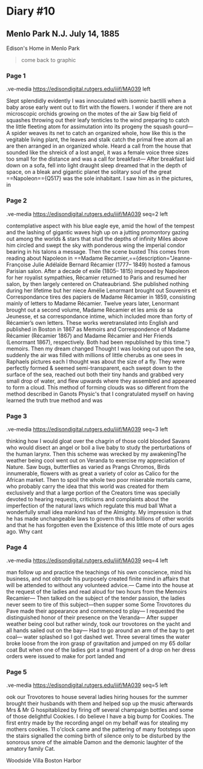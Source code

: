 # Diary #10 

## Menlo Park N.J. July 14, 1885

Edison's Home in Menlo Park 

> come back to graphic 

### Page 1

.ve-media https://edisondigital.rutgers.edu/iiif/MA039 left

Slept splendidly evidently I was innoculated with isomnic bactilli when a baby arose early went out to flirt with the flowers. I wonder if there are not microscopic orchids growing on the motes of the air Saw big field of squashes throwing out their leafy tenticles to the wind preparing to catch the little fleeting atom for assimutation into its progeny the squash gourd— A spider weaves its net to catch an organized whole, how like this is the vegitable living plant, the leaves and stalk catch the primal free atom all an are then arranged in an organized whole. Heard a call from the house that sounded like the shreick of a lost angel, it was a female voice three sizes too small for the distance and was a call for breakfast— After breakfast laid down on a sofa, fell into light draught sleep dreamed that in the depth of space, on a bleak and gigantic planet the solitary soul of the great ==Napoleon=={Q517} was the sole inhabitant. I saw him as in the pictures, in

### Page 2

.ve-media https://edisondigital.rutgers.edu/iiif/MA039 seq=2 left

contemplative aspect with his blue eagle eye, amid the howl of the tempest and the lashing of gigantic waves high up on a jutting promontory gazing out among the worlds & stars that stud the depths of infinity Miles above him circled and swept the sky with ponderous wing the imperial condor bearing in his talons a message. Then the scene busted This comes from reading about Napoleon in ==Madame Recamier,=={description="Jeanne- Françoise Julie Adélaïde Bernard Récamier (1777– 1849) hosted a famous Parisian salon. After a decade of exile (1805– 1815) imposed by Napoleon for her royalist sympathies, Récamier returned to Paris and resumed her salon, by then largely centered on Chateaubriand. She published nothing during her lifetime but her niece Amélie Lenormant brought out Souvenirs et Correspondance tires des papiers de Madame Récamier in 1859, consisting mainly of letters to Madame Récamier. Twelve years later, Lenormant brought out a second volume, Madame Récamier et les amis de sa Jeunesse, et sa correspondance intime, which included more than forty of Récamier’s own letters. These works weretranslated into English and published in Boston in 1867 as Memoirs and Correspondence of Madame Récamier (Récamier 1867) and Madame Récamier and Her Friends (Lenormant 1867), respectively. Both had been republished by this time."} memoirs. Then my dream changed Thought I was looking out upon the sea, suddenly the air was filled with millions of little cherubs as one sees in Raphaels pictures each I thought was about the size of a fly. They were perfectly formed & seemed semi-transparent, each swept down to the surface of the sea, reached out both their tiny hands and grabbed very small drop of water, and flew upwards where they assembled and appeared to form a cloud. This method of forming clouds was so different from the method described in Ganots Physic's that I congratulated myself on having learned the truth true method and was

### Page 3

.ve-media https://edisondigital.rutgers.edu/iiif/MA039 seq=3 left

thinking how I would gloat over the chagrin of those cold blooded Savans who would disect an angel or boil a live baby to study the perturbations of the human larynx. Then this scheme was wrecked by my awakeningThe weather being cool went out on Veranda to exercise my appreciation of Nature. Saw bugs, butterflies as varied as Prangs Chromos, Birds innumerable, flowers with as great a variety of color as Calico for the African market. Then to spoil the whole two poor miserable mortals came, who probably carry the idea that this world was created for them exclusively and that a large portion of the Creators time was specially devoted to hearing requests, criticisms and complaints about the imperfection of the natural laws which regulate this mud ball What a wonderfully small idea mankind has of the Almighty. My impression is that he has made unchangeable laws to govern this and billions of other worlds and that he has forgotten even the Existence of this little mote of ours ages ago. Why cant
    
### Page 4

.ve-media https://edisondigital.rutgers.edu/iiif/MA039 seq=4 left

man follow up and practice the teachings of his own conscience, mind his business, and not obtrude his purposely created finite mind in affairs that will be attended to without any volunteed advice.— Came into the house at the request of the ladies and read aloud for two hours from the Memoirs Recamier— Then talked on the subject of the tender passion, the ladies never seem to tire of this subject—then supper some Some Trovotores du Pave made their appearance and commenced to play— I requested the distinguished honor of their presence on the Veranda— After supper weather being cool but rather windy, took our trovotores on the yacht and all hands sailed out on the bay— Had to go around an arm of the bay to get coal— water splashed so I got dashed wet. Three several times the water broke loose from the iron grasp of gravitation and jumped on my 65 dollar coat But when one of the ladies got a small fragment of a drop on her dress orders were issued to make for port landed and
    
### Page 5

.ve-media https://edisondigital.rutgers.edu/iiif/MA039 seq=5 left

ook our Trovotores to house several ladies hiring houses for the summer brought their husbands with them and helped sop up the music afterwards Mrs & Mr G hospitablized by firing off several champaign bottles and some of those delightful Cookies. I do believe I have a big bump for Cookies. The first entry made by the recording angel on my behalf was for stealing my mothers cookies. 11 o'clock came and the pattering of many footsteps upon the stairs signalled the coming birth of silence only to be disturbed by the sonorous snore of the aimable Damon and the demonic laughter of the amatory family Cat.

Woodside Villa Boston Harbor 
